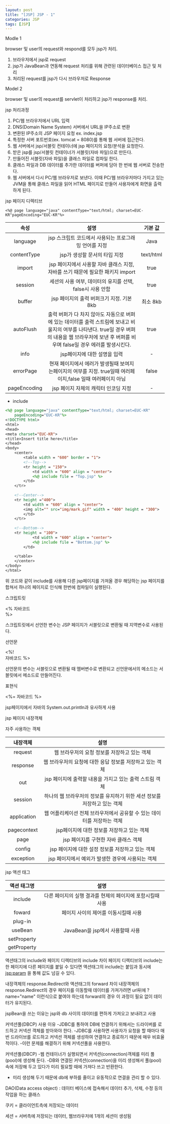 ```yaml
---
layout: post
title: "[JSP] JSP - 1"
categories: JSP
tags: [JSP]
---
```


Modle 1

browser 및 user의 request와 respond를 모두 jsp가 처리.

1. 브라우저에서 jsp로 request
2. jsp가 JavaBean과 연동해 request 처리를 위해 관련된 데이터베이스 접근 및 처리
3. 처리된 request를 jsp가 다시 브라우저로 Response 


Model 2

browser 및 user의 request를 servlet이 처리하고 jsp가 response를 처리.



jsp 처리과정

1. PC/웹 브라우저에서 URL 입력
2. DNS(Domain Name System) 서버에서 URL을 IP주소로 변환
3. 변환된 IP주소의 JSP 페이지 요청 ex. index.jsp
4. 특정한 서버 포트번호(ex. tomcat = 8080)를 통해 웹 서버에 접근한다.
5. 웹 서버에서 jsp/서블릿 컨테이너에 jsp 페이지의 요청/분석을 요청한다.
6. 받은 jsp를 jsp/서블릿 컨테이너가 서블릿(자바 파일)으로 만든다.
7. 만들어진 서블릿(자바 파일)을 클래스 파일로 컴파일 한다.
8. 클래스 파일과 DB 데이터를 추가한 데이터를 버퍼에 담아 한 번에 웹 서버로 전송한다.
9. 웹 서버에서 다시 PC/웹 브라우저로 보낸다. 이때 PC/웹 브라우저마다 가지고 있는 JVM을 통해 클래스 파일을 읽어 HTML 페이지로 만들어 사용자에게 화면을 출력하게 된다. 



jsp 페이지 디렉티브

~~~
<%@ page language="java" contentType="text/html; charset=EUC-KR"pageEncoding="EUC-KR"%>
~~~

|속성|설명|기본 값|
|:---:|:---:|:---:|
|language|jsp 스크립트 코드에서 사용되는 프로그래밍 언어를 지정|Java|
|contentType|jsp가 생성할 문서의 타입 지정|text/html|
|import|jsp 페이지에서 사용할 자바 클래스 지정, 자바를 쓰기 때문에 필요한 패키지 import|true|
|session|세션의 사용 여부, 데이터의 유지를 선택, false시 사용 안함|true|
|buffer|jsp 페이지의 출력 버퍼크기 지정. 기본 8kb|최소 8kb|
|autoFlush|출력 버퍼가 다 차지 않아도 자동으로 버퍼에 있는 데이터를 출력 스트림에 보내고 비울지의 여부를 나타낸다. true일 경우 버퍼의 내용을 웹 브라우저에 보낸 후 버퍼를 비우며 false일 경우 에러를 발생시킨다.|true|
|info|jsp페이지에 대한 설명을 입력|-|
|errorPage|현재 페이지에서 에러가 발생될때 보여지는페이지의 여부를 지정. true일때 여러페이지,false 일때 여러페이지 아님|false|
|pageEncoding|jsp 페이지 자체의 캐릭터 인코딩 지정|-|
 
+ include

~~~jsp
<%@ page language="java" contentType="text/html; charset=EUC-KR"
    pageEncoding="EUC-KR"%>
<!DOCTYPE html>
<html>
<head>
<meta charset="EUC-KR">
<title>Insert title here</title>
</head>
<body>
	<center>
		<table width = "600" border = "1">
		<!--Top-->
		<tr height = "150">
			<td width = "600" align = "center">
			<%@ include file = "Top.jsp" %>
		</td>
	</tr>
	
	<!--Center-->
	<tr height ="400">
		<td width = "600" align = "center">
		<img alt="" src="img/mark.gif" width = "400" height = "300">
		</td>
	</tr>
	
	<!--Bottom-->
	<tr height = "100">
			<td width = "600" align = "center">
			<%@ include file = "Bottom.jsp" %>
		</td>
		
	</table>
	</center>
</body>
</html>
~~~

위 코드와 같이 include를 사용해 다른 jsp페이지를 가져올 경우 해당하는 jsp 페이지를 합쳐서 하나의
페이지로 인식해 한번에 컴파일이 실행된다.





스크립트릿

<% 
    자바코드  
%>

스크립트릿에서 선언한 변수는 JSP 페이지가 서블릿으로 변환될 때 지역변수로 사용된다.



선언문

<%!    
    자바코드
%>

선언문의 변수는 서블릿으로 변환될 때 멤버변수로 변환되고 선언문에서의 메소드는 서블릿에서 메소드로 만들어진다.


표현식

<%= 
    자바코드
%>

jsp페이지에서 자바의 System.out.println과 유사하게 사용


jsp 페이지 내장객체

자주 사용하는 객체

|내장객체|설명|
|:---:|:---:|
|request|웹 브라우저의 요청 정보를 저장하고 있는 객체|
|response|웹 브라우저의 요청에 대한 응답 정보를 저장하고 있는 객체|
|out|jsp 페이지에 출력할 내용을 가지고 있는 출력 스트림 객체|
|session|하나의 웹 브라우저의 정보를 유지하기 위한 세션 정보를 저장하고 있는 객체 |
|application|웹 어플리케이션 전체 브라우저에서 공유할 수 있는 데이터를 저장하는 객체|
|pagecontext|jsp페이지에 대한 정보를 저장하고 있는 객체|
|page|jsp 페이지를 구현한 자바 클래스 객체|
|config|jsp 페이지에 대한 설정 정보를 저장하고 있는 객체|
|exception|jsp 페이지에서 예외가 발생한 경우에 사용되는 객체|



jsp 액션 태그


|액션 태그명|설명|
|:---:|:---:|
|include|다른 페이지의 실행 결과를 현제의 페이지에 포함시킬때 사용|
|foward|페이지 사이의 제어를 이동시킬때 사용|
|plug-in||
|useBean|JavaBean을 jsp에서 사용할때 사용|
|setProperty||
|getProperty||


액션태그의 include와 페이지 디렉티브의 include 차이
페이지 디렉티브의 include는 한 페이지에 다른 페이지를 붙일 수 있다면
액션태그의 include는 붙임과 동시에 <jsp:param> 을 통해 값도 넘길 수 있다.

내장객체의 response.Redirect와 액션태그의 forward 차이
내장객체의 response.Redirect의 경우 페이지를 이동할때 데이터를 가져가려면 url뒤에 ?name="name"
이런식으로 붙여야 하는데 forward의 경우 이 과정이 필요 없이 데이터가 유지된다. 

jspBean을 쓰는 이유는 jsp와 db 사이의 데이터를 편하게 가져오고 보내려고 사용



커넥션풀(DBCP) 사용 이유
-JDBC를 통하여 DB에 연결하기 위해서는 드라이버를 로드하고 커넥션 객체를 받아와야 한다.
-JDBC를 사용하면 사용자가 요청을 할 때마다 매번 드라이브를 로드하고 커넥션 객체를 생성하여 연결하고
종료하기 때문에 매우 비효율적이다.
-이런 문제를 해결하기 위해 커넥션풀을 사용한다.

커넥션풀(DBCP)
-웹 컨테이너가 실행되면서 커넥션(connection)객체를 미리 풀(pool)에 생성해 둔다.
-DB와 연결된 커넥션(connection)을 미리 생성해서 풀(pool)속에 저장해 두고 있다가 미리 필요할 때에 가져다 쓰고 반환한다.
- 미리 생성해 두기 때문에 db에 부하를 줄이고 유동적으로 연결을 관리 할 수 있다.

DAO(Data access object) : 데이터 베이스에 접속해서 데이터 추가, 삭제, 수정 등의 작업을 하는 클래스



쿠키 = 클라이언트측에 저장되는 데이터

세션 = 서버측에 저장되는 데이터, 웹브라우저에 1개의 세션이 생성됨